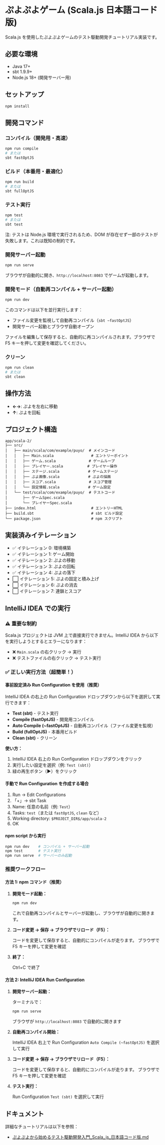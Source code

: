# ぷよぷよゲーム (Scala.js 日本語コード版)

Scala.js を使用したぷよぷよゲームのテスト駆動開発チュートリアル実装です。

## 必要な環境

- Java 17+
- sbt 1.9.9+
- Node.js 18+ (開発サーバー用)

## セットアップ

```bash
npm install
```

## 開発コマンド

### コンパイル（開発用・高速）

```bash
npm run compile
# または
sbt fastOptJS
```

### ビルド（本番用・最適化）

```bash
npm run build
# または
sbt fullOptJS
```

### テスト実行

```bash
npm test
# または
sbt test
```

注: テストは Node.js 環境で実行されるため、DOM が存在せず一部のテストが失敗します。これは既知の制約です。

### 開発サーバー起動

```bash
npm run serve
```

ブラウザが自動的に開き、`http://localhost:8083` でゲームが起動します。

### 開発モード（自動再コンパイル + サーバー起動）

```bash
npm run dev
```

このコマンドは以下を並行実行します：
- ファイル変更を監視して自動再コンパイル（`sbt ~fastOptJS`）
- 開発サーバー起動とブラウザ自動オープン

ファイルを編集して保存すると、自動的に再コンパイルされます。ブラウザで F5 キーを押して変更を確認してください。

### クリーン

```bash
npm run clean
# または
sbt clean
```

## 操作方法

- **←→**: ぷよを左右に移動
- **↑**: ぷよを回転

## プロジェクト構造

```
app/scala-2/
├── src/
│   ├── main/scala/com/example/puyo/  # メインコード
│   │   ├── Main.scala                 # エントリーポイント
│   │   ├── ゲーム.scala               # ゲームループ
│   │   ├── プレイヤー.scala           # プレイヤー操作
│   │   ├── ステージ.scala             # ゲームステージ
│   │   ├── ぷよ画像.scala             # ぷよの描画
│   │   ├── スコア.scala               # スコア管理
│   │   └── 設定情報.scala             # ゲーム設定
│   └── test/scala/com/example/puyo/  # テストコード
│       ├── ゲームSpec.scala
│       └── プレイヤーSpec.scala
├── index.html                         # エントリーHTML
├── build.sbt                          # sbt ビルド設定
└── package.json                       # npm スクリプト
```

## 実装済みイテレーション

- ✅ イテレーション 0: 環境構築
- ✅ イテレーション 1: ゲーム開始
- ✅ イテレーション 2: ぷよの移動
- ✅ イテレーション 3: ぷよの回転
- ✅ イテレーション 4: ぷよの落下
- ⬜ イテレーション 5: ぷよの固定と積み上げ
- ⬜ イテレーション 6: ぷよの消去
- ⬜ イテレーション 7: 連鎖とスコア

## IntelliJ IDEA での実行

### ⚠️ 重要な制約

Scala.js プロジェクトは JVM 上で直接実行できません。IntelliJ IDEA から以下を実行しようとするとエラーになります：

- ❌ `Main.scala` の右クリック → 実行
- ❌ テストファイルの右クリック → テスト実行

### ✅ 正しい実行方法（超簡単！）

#### 事前設定済み Run Configuration を使用（推奨）

IntelliJ IDEA の右上の Run Configuration ドロップダウンから以下を選択して実行できます：

- **Test (sbt)** - テスト実行
- **Compile (fastOptJS)** - 開発用コンパイル
- **Auto Compile (~fastOptJS)** - 自動再コンパイル（ファイル変更を監視）
- **Build (fullOptJS)** - 本番用ビルド
- **Clean (sbt)** - クリーン

**使い方：**
1. IntelliJ IDEA 右上の Run Configuration ドロップダウンをクリック
2. 実行したい設定を選択（例: `Test (sbt)`）
3. 緑の再生ボタン（▶）をクリック

#### 手動で Run Configuration を作成する場合

1. Run → Edit Configurations
2. 「+」→ sbt Task
3. Name: 任意の名前（例: `Test`）
4. Tasks: `test`（または `fastOptJS`, `clean` など）
5. Working directory: `$PROJECT_DIR$/app/scala-2`
6. OK

#### npm script から実行

```bash
npm run dev    # コンパイル + サーバー起動
npm test       # テスト実行
npm run serve  # サーバーのみ起動
```

### 推奨ワークフロー

#### 方法 1: npm コマンド（推奨）

1. **開発モード起動：**

   ```bash
   npm run dev
   ```

   これで自動再コンパイルとサーバーが起動し、ブラウザが自動的に開きます。

2. **コード変更 → 保存 → ブラウザでリロード（F5）：**

   コードを変更して保存すると、自動的にコンパイルが走ります。
   ブラウザで F5 キーを押して変更を確認

3. **終了：**

   Ctrl+C で終了

#### 方法 2: IntelliJ IDEA Run Configuration

1. **開発サーバー起動：**

   ターミナルで：
   ```bash
   npm run serve
   ```
   ブラウザが `http://localhost:8083` で自動的に開きます

2. **自動再コンパイル開始：**

   IntelliJ IDEA 右上で Run Configuration `Auto Compile (~fastOptJS)` を選択して実行

3. **コード変更 → 保存 → ブラウザでリロード（F5）：**

   コードを変更して保存すると、自動的にコンパイルが走ります。
   ブラウザで F5 キーを押して変更を確認

4. **テスト実行：**

   Run Configuration `Test (sbt)` を選択して実行

## ドキュメント

詳細なチュートリアルは以下を参照：
- [ぷよぷよから始めるテスト駆動開発入門_Scala_js_日本語コード版.md](../../docs/reference/case-5/ぷよぷよから始めるテスト駆動開発入門_Scala_js_日本語コード版.md)
